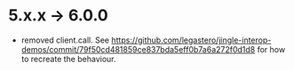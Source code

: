 # 5.x.x -> 6.0.0
* removed client.call. See https://github.com/legastero/jingle-interop-demos/commit/79f50cd481859ce837bda5eff0b7a6a272f0d1d8 for how to recreate the behaviour.
